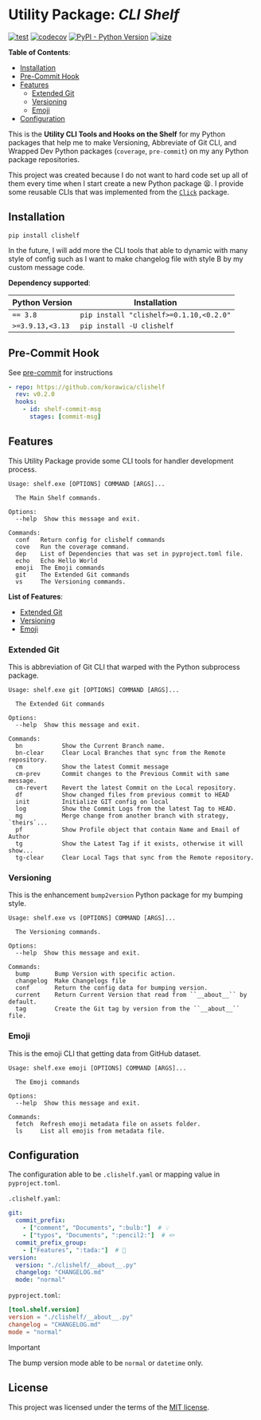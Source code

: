 # Utility Package: *CLI Shelf*

[![test](https://github.com/korawica/clishelf/actions/workflows/tests.yml/badge.svg?branch=main)](https://github.com/korawica/clishelf/actions/workflows/tests.yml)
[![codecov](https://codecov.io/gh/korawica/clishelf/graph/badge.svg?token=7PF8JN2EIG)](https://codecov.io/gh/korawica/clishelf)
[![PyPI - Python Version](https://img.shields.io/pypi/pyversions/clishelf?logo=pypi)](https://pypi.org/project/clishelf/)
[![size](https://img.shields.io/github/languages/code-size/korawica/clishelf)](https://github.com/korawica/clishelf)

**Table of Contents**:

* [Installation](#installation)
* [Pre-Commit Hook](#pre-commit-hook)
* [Features](#features)
  * [Extended Git](#extended-git)
  * [Versioning](#versioning)
  * [Emoji](#emoji)
* [Configuration](#configuration)

This is the **Utility CLI Tools and Hooks on the Shelf** for my Python packages
that help me to make Versioning, Abbreviate of Git CLI, and Wrapped Dev Python packages
(`coverage`, `pre-commit`) on my any Python package repositories.

This project was created because I do not want to hard code set up all of them
every time when I start create a new Python package :tired_face:. I provide some
reusable CLIs that was implemented from the [`Click`](https://github.com/pallets/click/)
package.

## Installation

```shell
pip install clishelf
```

In the future, I will add more the CLI tools that able to dynamic with
many style of config such as I want to make changelog file with style B by my
custom message code.

**Dependency supported**:

| Python Version   | Installation                            |
|------------------|-----------------------------------------|
| `== 3.8`         | `pip install "clishelf>=0.1.10,<0.2.0"` |
| `>=3.9.13,<3.13` | `pip install -U clishelf`               |

## Pre-Commit Hook

See [pre-commit](https://github.com/pre-commit/pre-commit) for instructions

```yaml
- repo: https://github.com/korawica/clishelf
  rev: v0.2.0
  hooks:
    - id: shelf-commit-msg
      stages: [commit-msg]
```

## Features

This Utility Package provide some CLI tools for handler development process.

```text
Usage: shelf.exe [OPTIONS] COMMAND [ARGS]...

  The Main Shelf commands.

Options:
  --help  Show this message and exit.

Commands:
  conf   Return config for clishelf commands
  cove   Run the coverage command.
  dep    List of Dependencies that was set in pyproject.toml file.
  echo   Echo Hello World
  emoji  The Emoji commands
  git    The Extended Git commands
  vs     The Versioning commands.
```

**List of Features**:

* [Extended Git](#extended-git)
* [Versioning](#versioning)
* [Emoji](#emoji)

### Extended Git

This is abbreviation of Git CLI that warped with the Python subprocess package.

```text
Usage: shelf.exe git [OPTIONS] COMMAND [ARGS]...

  The Extended Git commands

Options:
  --help  Show this message and exit.

Commands:
  bn           Show the Current Branch name.
  bn-clear     Clear Local Branches that sync from the Remote repository.
  cm           Show the latest Commit message
  cm-prev      Commit changes to the Previous Commit with same message.
  cm-revert    Revert the latest Commit on the Local repository.
  df           Show changed files from previous commit to HEAD
  init         Initialize GIT config on local
  log          Show the Commit Logs from the latest Tag to HEAD.
  mg           Merge change from another branch with strategy, `theirs`...
  pf           Show Profile object that contain Name and Email of Author
  tg           Show the Latest Tag if it exists, otherwise it will show...
  tg-clear     Clear Local Tags that sync from the Remote repository.
```

### Versioning

This is the enhancement `bump2version` Python package for my bumping style.

```text
Usage: shelf.exe vs [OPTIONS] COMMAND [ARGS]...

  The Versioning commands.

Options:
  --help  Show this message and exit.

Commands:
  bump       Bump Version with specific action.
  changelog  Make Changelogs file
  conf       Return the config data for bumping version.
  current    Return Current Version that read from ``__about__`` by default.
  tag        Create the Git tag by version from the ``__about__`` file.
```

### Emoji

This is the emoji CLI that getting data from GitHub dataset.

```text
Usage: shelf.exe emoji [OPTIONS] COMMAND [ARGS]...

  The Emoji commands

Options:
  --help  Show this message and exit.

Commands:
  fetch  Refresh emoji metadata file on assets folder.
  ls     List all emojis from metadata file.
```

## Configuration

The configuration able to be `.clishelf.yaml` or mapping value in `pyproject.toml`.

`.clishelf.yaml`:

```yaml
git:
  commit_prefix:
    - ["comment", "Documents", ":bulb:"]  # 💡
    - ["typos", "Documents", ":pencil2:"]  # ✏️
  commit_prefix_group:
    - ["Features", ":tada:"]  # 🎉
version:
  version: "./clishelf/__about__.py"
  changelog: "CHANGELOG.md"
  mode: "normal"
```

`pyproject.toml`:

```toml
[tool.shelf.version]
version = "./clishelf/__about__.py"
changelog = "CHANGELOG.md"
mode = "normal"
```

> [!IMPORTANT]
> The bump version mode able to be `normal` or `datetime` only.

## License

This project was licensed under the terms of the [MIT license](LICENSE).
